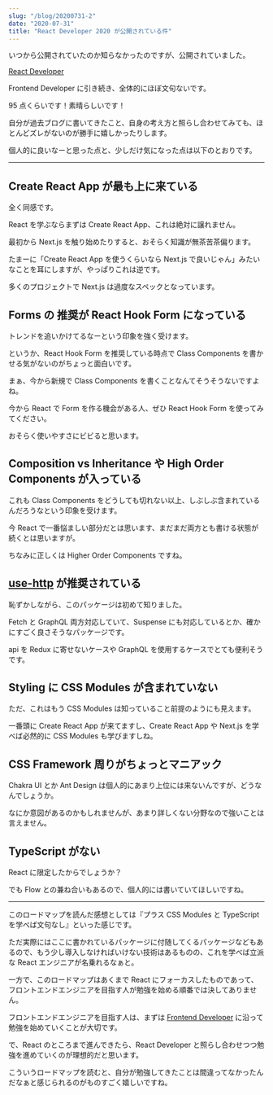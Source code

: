 ```yaml
---
slug: "/blog/20200731-2"
date: "2020-07-31"
title: "React Developer 2020 が公開されている件"
---
```


いつから公開されていたのか知らなかったのですが、公開されていました。

[React Developer](https://roadmap.sh/react)

Frontend Developer に引き続き、全体的にほぼ文句ないです。

95 点くらいです！素晴らしいです！

自分が過去ブログに書いてきたこと、自身の考え方と照らし合わせてみても、ほとんどズレがないのが勝手に嬉しかったりします。

個人的に良いなーと思った点と、少しだけ気になった点は以下のとおりです。

---

## Create React App が最も上に来ている

全く同感です。

React を学ぶならまずは Create React App、これは絶対に譲れません。

最初から Next.js を触り始めたりすると、おそらく知識が無茶苦茶偏ります。

たまーに「Create React App を使うくらいなら Next.js で良いじゃん」みたいなことを耳にしますが、やっぱりこれは逆です。

多くのプロジェクトで Next.js は過度なスペックとなっています。

## Forms の 推奨が React Hook Form になっている

トレンドを追いかけてるなーという印象を強く受けます。

というか、React Hook Form を推奨している時点で Class Components を書かせる気がないのがちょっと面白いです。

まぁ、今から新規で Class Components を書くことなんてそうそうないですよね。

今から React で Form を作る機会がある人、ぜひ React Hook Form を使ってみてください。

おそらく使いやすさにビビると思います。

## Composition vs Inheritance や High Order Components が入っている

これも Class Components をどうしても切れない以上、しぶしぶ含まれているんだろうなという印象を受けます。

今 React で一番悩ましい部分だとは思います、まだまだ両方とも書ける状態が続くとは思いますが。

ちなみに正しくは Higher Order Components ですね。

## [use-http](https://github.com/ava/use-http) が推奨されている

恥ずかしながら、このパッケージは初めて知りました。

Fetch と GraphQL 両方対応していて、Suspense にも対応しているとか、確かにすごく良さそうなパッケージです。

api を Redux に寄せないケースや GraphQL を使用するケースでとても便利そうです。

## Styling に CSS Modules が含まれていない

ただ、これはもう CSS Modules は知っていること前提のようにも見えます。

一番頭に Create React App が来てますし、Create React App や Next.js を学べば必然的に CSS Modules も学びますしね。

## CSS Framework 周りがちょっとマニアック

Chakra UI とか Ant Design は個人的にあまり上位には来ないんですが、どうなんでしょうか。

なにか意図があるのかもしれませんが、あまり詳しくない分野なので強いことは言えません。

## TypeScript がない

React に限定したからでしょうか？

でも Flow との兼ね合いもあるので、個人的には書いていてほしいですね。

---

このロードマップを読んだ感想としては『プラス CSS Modules と TypeScript を学べば文句なし』といった感じです。

ただ実際にはここに書かれているパッケージに付随してくるパッケージなどもあるので、もう少し導入しなければいけない技術はあるものの、これを学べば立派な React エンジニアが名乗れるなぁと。

一方で、このロードマップはあくまで React にフォーカスしたものであって、フロントエンドエンジニアを目指す人が勉強を始める順番では決してありません。

フロントエンドエンジニアを目指す人は、まずは [Frontend Developer](https://roadmap.sh/frontend) に沿って勉強を始めていくことが大切です。

で、React のところまで進んできたら、React Developer と照らし合わせつつ勉強を進めていくのが理想的だと思います。

こういうロードマップを読むと、自分が勉強してきたことは間違ってなかったんだなぁと感じられるのがものすごく嬉しいですね。
